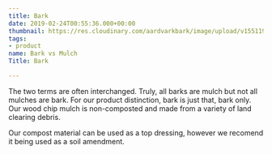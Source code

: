 ```yaml
---
title: Bark
date: 2019-02-24T00:55:36.000+00:00
thumbnail: https://res.cloudinary.com/aardvarkbark/image/upload/v1551198034/products-five-barks.jpg
tags:
- product
name: Bark vs Mulch
Title: Bark

---
```

The two terms are often interchanged. Truly, all barks are mulch but not all mulches are bark.  For our product distinction, bark is just that, bark only. Our wood chip mulch is non-composted and made from a variety of land clearing debris. 

Our compost material can be used as a top dressing, however we recomend it being used as a soil amendment. 
